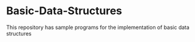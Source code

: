 # Basic-Data-Structures
This repository has sample programs for the implementation of basic data structures 

